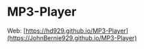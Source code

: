﻿# MP3-Player

Web: [https://hd929.github.io/MP3-Player](https://JohnBernie929.github.io/MP3-Player)
